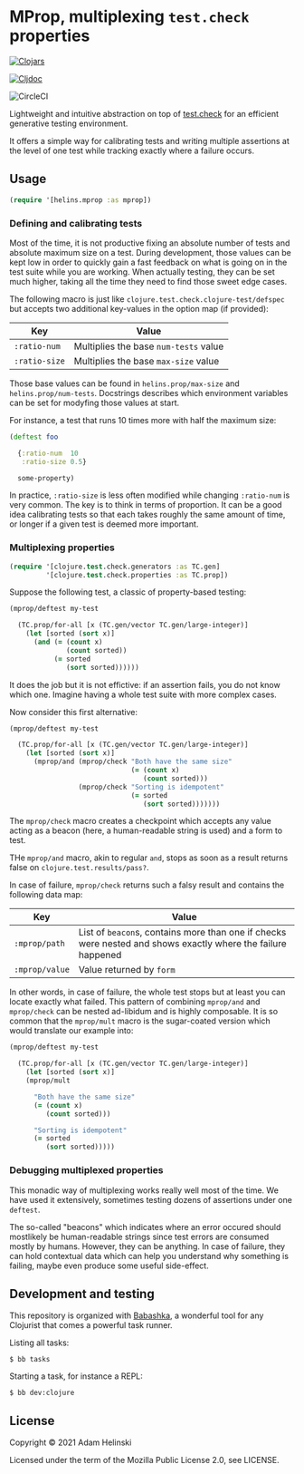 # MProp, multiplexing `test.check` properties

[![Clojars](https://img.shields.io/clojars/v/io.helins/mprop.svg)](https://clojars.org/io.helins/mprop)

[![Cljdoc](https://cljdoc.org/badge/io.helins/mprop)](https://cljdoc.org/d/io.helins/mprop)

![CircleCI](https://circleci.com/gh/helins/mprop.cljc.svg?style=shield)

Lightweight and intuitive abstraction on top of [test.check](https://github.com/clojure/test.check) for an efficient generative testing environment.

It offers a simple way for calibrating tests and writing multiple assertions at the level of one test while tracking exactly where a failure occurs.

## Usage

```clojure
(require '[helins.mprop :as mprop])
```


### Defining and calibrating tests

Most of the time, it is not productive fixing an absolute number of tests and absolute maximum size on a test.
During development, those values can be kept low in order to quickly gain a fast feedback on what is going on
in the test suite while you are working. When actually testing, they can be set much higher, taking all the time
they need to find those sweet edge cases.

The following macro is just like `clojure.test.check.clojure-test/defspec` but accepts two additional key-values
in the option map (if provided):

| Key | Value |
|---|---|
| `:ratio-num` | Multiplies the base `num-tests` value |
| `:ratio-size` | Multiplies the base `max-size` value |

Those base values can be found in `helins.prop/max-size` and `helins.prop/num-tests`. Docstrings describes which environment variables
can be set for modyfing those values at start.

For instance, a test that runs 10 times more with half the maximum size:

```clojure
(deftest foo

  {:ratio-num  10
   :ratio-size 0.5}

  some-property)
```

In practice, `:ratio-size` is less often modified while changing `:ratio-num` is very common. The key is to think in terms of proportion. It can
be a good idea calibrating tests so that each takes roughly the same amount of time, or longer if a given test is deemed more important.


### Multiplexing properties

```clojure
(require '[clojure.test.check.generators :as TC.gen]
         '[clojure.test.check.properties :as TC.prop])
```

Suppose the following test, a classic of property-based testing:

```clojure
(mprop/deftest my-test

  (TC.prop/for-all [x (TC.gen/vector TC.gen/large-integer)]
    (let [sorted (sort x)]
      (and (= (count x)
              (count sorted))
           (= sorted
              (sort sorted))))))
```

It does the job but it is not effictive: if an assertion fails, you do not know which one. Imagine having a whole test suite with more complex cases.

Now consider this first alternative:

```clojure
(mprop/deftest my-test

  (TC.prop/for-all [x (TC.gen/vector TC.gen/large-integer)]
    (let [sorted (sort x)]
      (mprop/and (mprop/check "Both have the same size"
                              (= (count x)
                                 (count sorted)))
                 (mprop/check "Sorting is idempotent"
                              (= sorted
                                 (sort sorted)))))))
```

The `mprop/check` macro creates a checkpoint which accepts any value acting as a beacon (here, a human-readable string is used) and a form to test.

THe `mprop/and` macro, akin to regular `and`, stops as soon as a result returns false on `clojure.test.results/pass?`.

In case of failure, `mprop/check` returns such a falsy result and contains the following data map:

| Key | Value |
|---|---|
| `:mprop/path` | List of `beacon`s, contains more than one if checks were nested and shows exactly where the failure happened |
| `:mprop/value` | Value returned by `form` |

In other words, in case of failure, the whole test stops but at least you can locate exactly what failed. This pattern of combining `mprop/and` and `mprop/check`
can be nested ad-libidum and is highly composable. It is so common that the `mprop/mult` macro is the sugar-coated version which would translate our
example into:

```clojure
(mprop/deftest my-test

  (TC.prop/for-all [x (TC.gen/vector TC.gen/large-integer)]
    (let [sorted (sort x)]
    (mprop/mult

      "Both have the same size"
      (= (count x)
         (count sorted)))

      "Sorting is idempotent"
      (= sorted
         (sort sorted)))))
```


### Debugging multiplexed properties

This monadic way of multiplexing works really well most of the time. We have used it extensively, sometimes testing dozens of assertions under one `deftest`.

The so-called "beacons" which indicates where an error occured should mostlikely be human-readable strings since test errors are consumed mostly by humans.
However, they can be anything. In case of failure, they can hold contextual data which can help you understand why something is failing, maybe even produce
some useful side-effect.


## Development and testing <a name="develop">

This repository is organized with [Babashka](https://github.com/babashka/babashka), a wonderful tool for any Clojurist
that comes a powerful task runner.

Listing all tasks:

```shell
$ bb tasks
```

Starting a task, for instance a REPL:

```shell
$ bb dev:clojure
```


## License

Copyright © 2021 Adam Helinski

Licensed under the term of the Mozilla Public License 2.0, see LICENSE.
